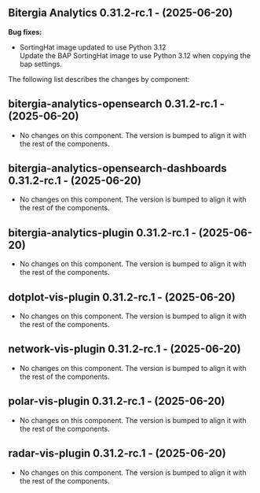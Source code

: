 ## Bitergia Analytics 0.31.2-rc.1 - (2025-06-20)

**Bug fixes:**

 * SortingHat image updated to use Python 3.12\
   Update the BAP SortingHat image to use Python 3.12 when copying the
   bap settings.

The following list describes the changes by component:

  ## bitergia-analytics-opensearch 0.31.2-rc.1 - (2025-06-20)
  
  * No changes on this component. The version is bumped to align it
    with the rest of the components.
  ## bitergia-analytics-opensearch-dashboards 0.31.2-rc.1 - (2025-06-20)
  
  * No changes on this component. The version is bumped to align it
    with the rest of the components.
  ## bitergia-analytics-plugin 0.31.2-rc.1 - (2025-06-20)
  
  * No changes on this component. The version is bumped to align it
    with the rest of the components.
  ## dotplot-vis-plugin 0.31.2-rc.1 - (2025-06-20)
  
  * No changes on this component. The version is bumped to align it
    with the rest of the components.
  ## network-vis-plugin 0.31.2-rc.1 - (2025-06-20)
  
  * No changes on this component. The version is bumped to align it
    with the rest of the components.
  ## polar-vis-plugin 0.31.2-rc.1 - (2025-06-20)
  
  * No changes on this component. The version is bumped to align it
    with the rest of the components.
  ## radar-vis-plugin 0.31.2-rc.1 - (2025-06-20)
  
  * No changes on this component. The version is bumped to align it
    with the rest of the components.





